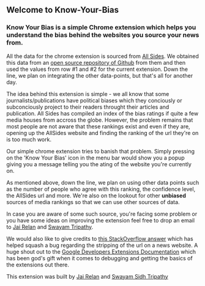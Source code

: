 ## Welcome to Know-Your-Bias


### **Know Your Bias** is a simple Chrome extension which helps you understand the bias behind the websites you source your news from. 

All the data for the chrome extension is sourced from [All Sides](https://www.allsides.com/media-bias/media-bias-ratings). We obtained this data from an [open source repository of Github](https://github.com/favstats/AllSideR/blob/master/data/allsides_data.csv) from them and then used the values from row #1 and #2 for the current extension. Down the line, we plan on integrating the other data-points, but that's all for another day.

The idea behind this extension is simple - we all know that some journalists/publications have political biases which they conciously or subconciously project to their readers throught their articles and publication. All Sides has compiled an index of the bias ratings if quite a few media houses from accross the globe. However, the problem remains that most people are not aware that these rankings exist and even if they are, opening up the AllSides website and finding the ranking of the url they're on is too much work.

Our simple chrome extension tries to banish that problem. Simply pressing on the 'Know Your Bias' icon in the menu bar would show you a popup giving you a message telling you the ating of the website you're currently on. 

As mentioned above, down the line, we plan on using other data points such as the number of people who agree with this ranking, the confidence level, the AllSides url and more. We're also on the lookout for other **unbiased** sources of media rankings so that we can use other sources of data. 

In case you are aware of some such source, you're facing some problem or you have some ideas on improving the extension feel free to drop an email to [Jai Relan](mailto:jairelan.2005@gmail.com) and [Swayam Tripathy](mailto:tripathy.swayam@gmail.com). 



We would also like to give credits to [this StackOverflow answer](https://stackoverflow.com/a/3689475/15605884) which has helped squash a bug regarding the stripping of the url on a news website. A huge shout out to the [Google Developers Extensions Documentation](https://developer.chrome.com/docs/extensions/) which has been god's gift when it comes to debugging and getting the basics of the extensions out there. 

This extension was built by [Jai Relan](https://www.linkedin.com/in/jairelan/) and [Swayam Sidh Tripathy](https://www.linkedin.com/in/swayam-sidh-tripathy-5330991a8/) 
